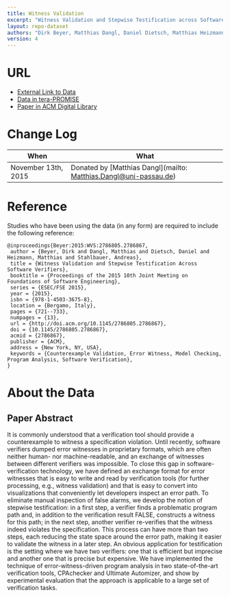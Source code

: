 ```yaml
---
title: Witness Validation
excerpt: "Witness Validation and Stepwise Testification across Software Verifiers"
layout: repo-dataset
authors: "Dirk Beyer, Matthias Dangl, Daniel Dietsch, Matthias Heizmann, Andreas Stahlbauer"
version: 4
---
```


# URL

* [External Link to Data](http://www.sosy-lab.org/~dbeyer/verification-witnesses/)
* [Data in tera-PROMISE](https://terapromise.csc.ncsu.edu/!/#repo/view/head/code-analysis/witness)
* [Paper in ACM Digital Library](http://dl.acm.org/citation.cfm?doid=2786805.2786867)

# Change Log

When | What
---- | ----
November 13th, 2015 | Donated by [Matthias Dangl](mailto: Matthias.Dangl@uni-passau.de)

# Reference

Studies who have been using the data (in any form) are required to include the following reference:

```
@inproceedings{Beyer:2015:WVS:2786805.2786867,
 author = {Beyer, Dirk and Dangl, Matthias and Dietsch, Daniel and Heizmann, Matthias and Stahlbauer, Andreas},
 title = {Witness Validation and Stepwise Testification Across Software Verifiers},
 booktitle = {Proceedings of the 2015 10th Joint Meeting on Foundations of Software Engineering},
 series = {ESEC/FSE 2015},
 year = {2015},
 isbn = {978-1-4503-3675-8},
 location = {Bergamo, Italy},
 pages = {721--733},
 numpages = {13},
 url = {http://doi.acm.org/10.1145/2786805.2786867},
 doi = {10.1145/2786805.2786867},
 acmid = {2786867},
 publisher = {ACM},
 address = {New York, NY, USA},
 keywords = {Counterexample Validation, Error Witness, Model Checking, Program Analysis, Software Verification},
}
```

# About the Data

## Paper Abstract

It is commonly understood that a verification tool should provide a counterexample to witness a specification violation. Until recently, software verifiers dumped error witnesses in proprietary formats, which are often neither human- nor machine-readable, and an exchange of witnesses between different verifiers was impossible. To close this gap in software-verification technology, we have defined an exchange format for error witnesses that is easy to write and read by verification tools (for further processing, e.g., witness validation) and that is easy to convert into visualizations that conveniently let developers inspect an error path. To eliminate manual inspection of false alarms, we develop the notion of stepwise testification: in a first step, a verifier finds a problematic program path and, in addition to the verification result FALSE, constructs a witness for this path; in the next step, another verifier re-verifies that the witness indeed violates the specification. This process can have more than two steps, each reducing the state space around the error path, making it easier to validate the witness in a later step. An obvious application for testification is the setting where we have two verifiers: one that is efficient but imprecise and another one that is precise but expensive. We have implemented the technique of error-witness-driven program analysis in two state-of-the-art verification tools, CPAchecker and Ultimate Automizer, and show by experimental evaluation that the approach is applicable to a large set of verification tasks.
